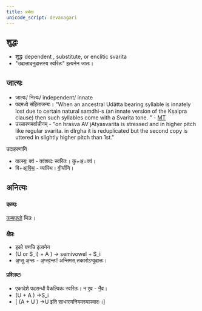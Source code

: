 ```yaml
---
title: प्रभेदाः
unicode_script: devanagari
---
```


## शुद्धः
- शुद्धः dependent , substitute, or enclitic svarita
- "उदात्तादनुदात्तस्य स्वरितः" इत्यनेन जातः।

## जात्यः
- जात्यः/ नित्यः/ independent/ innate
- पदमध्ये संहिताजन्यः। "When an ancestral Udātta bearing syllable is innately lost due to certain natural saṃdhi-s (an innate version of the Kṣaipra clause) then such syllables come with a Svarita tone. "  - [MT](https://manasataramgini.files.wordpress.com/2008/09/svaras_new.pdf)
- उच्चारणमर्वाचीनम् - "on hrasva AV jAtyasvarita is stressed and in higher pitch like regular svarita. in dIrgha it is reduplicated but the second copy is uttered in slightly higher pitch than 1st."

उदाहरणानि

- वात्स्यः॒ क्व॑ - क्व॑शब्दः स्वरितः। कु+अ॒=क्व॑। 
- वि+आ॒पि॒थ॒ - व्या॑पिथ। वी॒र्या॑णि।

## अनित्यः
### कम्पः
[कम्पपृष्ठो](../kampaH/) भिन्नः।

### क्षैप्रः
- इको यणचि इत्यनेन
- (U or S_i) + A ) →‌ semivowel + S_i
- अ॒प्सु अ॒न्तः - अ॒प्स्व॒॑न्तः! अन्तिमस् तकारोऽप्युदात्तः। 

#### प्रश्लिष्टः
- एकादेशे पदसन्धौ वैकल्पिकः स्वरितः। न ए॒व - नै॒॑व।
- (U + A ) →‌S_i 
- [ (A + U ) →‌U इति साधारणनियमस्यापवादः।]
